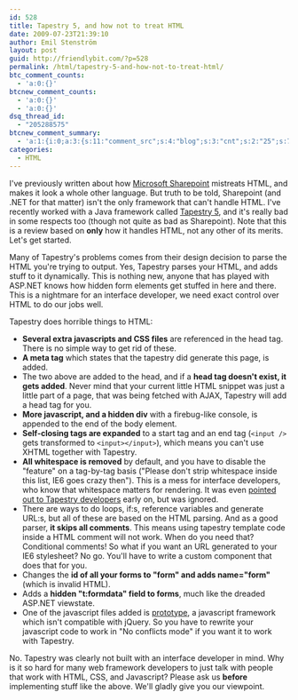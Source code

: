 ```yaml
---
id: 528
title: Tapestry 5, and how not to treat HTML
date: 2009-07-23T21:39:10
author: Emil Stenström
layout: post
guid: http://friendlybit.com/?p=528
permalink: /html/tapestry-5-and-how-not-to-treat-html/
btc_comment_counts:
  - 'a:0:{}'
btcnew_comment_counts:
  - 'a:0:{}'
  - 'a:0:{}'
dsq_thread_id:
  - "205288575"
btcnew_comment_summary:
  - 'a:1:{i:0;a:3:{s:11:"comment_src";s:4:"blog";s:3:"cnt";s:2:"25";s:7:"enabled";s:1:"0";}}'
categories:
  - HTML
---
```

I've previously written about how [Microsoft Sharepoint](/html/default-html-in-sharepoint-2007/) mistreats HTML, and makes it look a whole other language. But truth to be told, Sharepoint (and .NET for that matter) isn't the only framework that can't handle HTML. I've recently worked with a Java framework called [Tapestry 5](http://tapestry.apache.org/), and it's really bad in some respects too (though not quite as bad as Sharepoint). Note that this is a review based on **only** how it handles HTML, not any other of its merits. Let's get started.

Many of Tapestry's problems comes from their design decision to parse the HTML you're trying to output. Yes, Tapestry parses your HTML, and adds stuff to it dynamically. This is nothing new, anyone that has played with ASP.NET knows how hidden form elements get stuffed in here and there. This is a nightmare for an interface developer, we need exact control over HTML to do our jobs well.

Tapestry does horrible things to HTML:

  * **Several extra javascripts and CSS files** are referenced in the head tag. There is no simple way to get rid of these.
  * **A meta tag** which states that the tapestry did generate this page, is added.
  * The two above are added to the head, and if a **head tag doesn't exist, it gets added**. Never mind that your current little HTML snippet was just a little part of a page, that was being fetched with AJAX, Tapestry will add a head tag for you.
  * **More javascript, and a hidden div** with a firebug-like console, is appended to the end of the body element.
  * **Self-closing tags are expanded** to a start tag and an end tag (`<input />` gets transformed to `<input></input>`), which means you can't use XHTML together with Tapestry.
  * **All whitespace is removed** by default, and you have to disable the "feature" on a tag-by-tag basis ("Please don't strip whitespace inside this list, IE6 goes crazy then"). This is a mess for interface developers, who know that whitespace matters for rendering. It was even [pointed out to Tapestry developers](https://issues.apache.org/jira/browse/TAPESTRY-2028) early on, but was ignored.
  * There are ways to do loops, if:s, reference variables and generate URL:s, but all of these are based on the HTML parsing. And as a good parser, **it skips all comments**. This means using tapestry template code inside a HTML comment will not work. When do you need that? Conditional comments! So what if you want an URL generated to your IE6 stylesheet? No go. You'll have to write a custom component that does that for you.
  * Changes the **id of all your forms to "form" and adds name="form"** (which is invalid HTML).
  * Adds a **hidden "t:formdata" field to forms**, much like the dreaded ASP.NET viewstate.
  * One of the javascript files added is [prototype](http://www.prototypejs.org/), a javascript framework which isn't compatible with jQuery. So you have to rewrite your javascript code to work in "No conflicts mode" if you want it to work with Tapestry.

No. Tapestry was clearly not built with an interface developer in mind. Why is it so hard for many web framework developers to just talk with people that work with HTML, CSS, and Javascript? Please ask us **before** implementing stuff like the above. We'll gladly give you our viewpoint.
